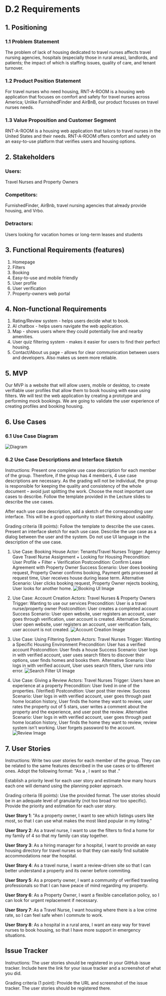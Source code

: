 # D.2 Requirements

## 1. Positioning

### 1.1 Problem Statement
The problem of lack of housing dedicated to travel nurses affects travel nursing agencies, hospitals (especially those in rural areas), landlords, and patients; the impact of which is staffing issues, quality of care, and tenant turnover.

### 1.2 Product Position Statement
For travel nurses who need housing, RNT-A-ROOM is a housing web application that focuses on comfort and safety for travel nurses across America; Unlike FurnishedFinder and AirBnB, our product focuses on travel nurses needs.

### 1.3 Value Proposition and Customer Segment
RNT-A-ROOM is a housing web application that tailors to travel nurses in the United States and their needs. RNT-A-ROOM offers comfort and safety on an easy-to-use platform that verifies users and housing options.

## 2. Stakeholders
### Users:
Travel Nurses and Property Owners
### Competitors:
FurnishedFinder, AirBnb, travel nursing agencies that already provide housing, and Vrbo.
### Detractors:
Users looking for vacation homes or long-term leases and students

## 3. Functional Requirements (features)
1. Homepage
1. Filters
1. Booking
1. Easy-to-use and mobile friendly
1. User profile
1. User verification
1. Property-owners web portal

## 4. Non-functional Requirements
1. Rating/Review system - helps users decide what to book.
1. AI chatbox - helps users navigate the web application.
1. Map - shows users where they could potentially live and nearby amenities.
1. User quiz filtering system - makes it easier for users to find their perfect housing.
1. Contact/About us page - allows for clear communication between users and developers. Also makes us seem more reliable.

## 5. MVP
Our MVP is a website that will allow users, mobile or desktop, to create verifiable user profiles that allow them to book housing with ease using filters.
We will test the web application by creating a prototype and performing mock bookings.
We are going to validate the user experience of creating profiles and booking housing.

## 6. Use Cases

### 6.1 Use Case Diagram
![Diagram](https://github.com/cl2493/cs386/blob/ca3db48c8bd30389e2949889de6fe3cd192b956d/d2.drawio.png)


### 6.2 Use Case Descriptions and Interface Sketch
Instructions:
Present one complete use case description for each member of the group. Therefore, if the group has 4 members, 4 use case descriptions are necessary. As the grading will not be individual, the group is responsible for keeping the quality and consistency of the whole document – avoid just splitting the work. Choose the most important use cases to describe. Follow the template provided in the Lecture slides to describe the use cases.

After each use case description, add a sketch of the corresponding user interface. This will be a good opportunity to start thinking about usability. 

Grading criteria (8 points): Follow the template to describe the use cases. Present an interface sketch for each use case. Describe the use case as a dialog between the user and the system. Do not use UI language in the description of the use case.

1. Use Case: Booking House
Actor: Tenants/Travel Nurses
Trigger: Agency Gave Travel Nurse Assignment + Looking for Housing
Precondition: User Profile + Filter + Verification
Postcondition: Confirm Lease Agreement with Property Owner
Success Scenario: User does booking request, Property Owner confirms booking, Payment gets processed at request time, User receives house during lease term.
Alternative Scenario: User clicks booking request, Property Owner rejects booking, User looks for another home.
![Booking UI Image](https://github.com/cl2493/cs386/blob/e39588949ebd99fe0d5a3197931da5a004eac618/BookingD2.png)

1. Use Case: Account Creation
Actors: Travel Nurses & Property Owners
Trigger: Wanting to use our services
Precondition: User is a travel nurse/property owner
Postcondtion: User creates a completed account
Success Scenario: User open website, user registers an account, user goes through verification, user account is created.
Alternative Scenario: User open website, user registers an account, user verification fails, user account is not created.
![Account Creation Image](https://github.com/cl2493/cs386/blob/b45679a254452b5e41296e52ce8ab23b0720d672/use%20case.drawio%20(1).png)

1. Use Case: Using Filtering System
Actors: Travel Nurses
Trigger: Wanting a Specific Housing Environment 
Precondition: User has a verified account
Postcondtion: User finds a house
Success Scenario: User logs in with verified account, user uses search filters to discover their options, user finds homes and books them.
Alternative Scenario: User logs in with verified account, User uses search filters, User runs into error.
![Search Filter UI Image](https://github.com/cl2493/cs386/blob/783daaab8a73ec697236f1c4d07e4fbab1b29d9b/SearchFiltersD2.png)

1. Use Case: Giving a Review
Actors: Travel Nurses
Trigger: Users have an experience at a property
Precondition: User lived in one of the properties. (Verified)
Postcondtion: User post thier review.
Success Scenario: User logs in with verified account, user goes through past home location history, User finds the home they want to review, user rates the property out of 5 stars, user writes a comment about the property and the experience, and user post the review.
Alternative Scenario: User logs in with verified account, user goes through past home location history, User finds the home they want to review, review system isn't working. User forgets password to the account. 
![Review Image](https://github.com/cl2493/cs386/blob/main/Untitled%20Diagram.drawio.png)
## 7. User Stories
Instructions:
Write two user stories for each member of the group. They can be related to the same features described in the use cases or to different ones. Adopt the following format: "As a <ROLE>, I want <SOMETHING> so that <GOAL>." 

Establish a priority level for each user story and estimate how many hours each one will demand using the planning poker approach. 

Grading criteria (6 points): Use the provided format. The user stories should be in an adequate level of granularity (not too broad nor too specific). Provide the priority and estimation for each user story.

**User Story 1**: "As a property owner, I want to see which listings users like most, so that I can use what makes the most liked popular in my listing."

**User Story 2**: As a travel nurse, I want to use the filters to find a home for my family of 4 so that my family can stay together. 

**User Story 3**: As a hiring manager for a hospital, I want to provide an easy housing directory for travel nurses so that they can easily find suitable accommodations near the hospital.

**User Story 4**: As a travel nurse, I want a review-driven site so that I can better understand a property and its owner before commiting.

**User Story 5**: As a property owner, I want a community of verified traveling professionals so that I can have peace of mind regarding my property.

**User Story 6**: As a Property Owner, I want a flexible cancellation policy, so I can look for urgent replacement if necessary.

**User Story 7**: As a Travel Nurse, I want housing where there is a low crime rate, so I can feel safe when I commute to work.

**User Story 8**: As a hospital in a rural area, I want an easy way for travel nurses to book housing, so that I have more support in emergency situations.



## Issue Tracker
Instructions:
The user stories should be registered in your GitHub issue tracker. Include here the link for your issue tracker and a screenshot of what you did. 

Grading criteria (1 point): Provide the URL and screenshot of the issue tracker. The user stories should be registered there.
